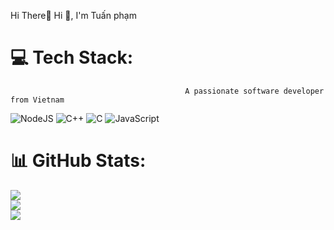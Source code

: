 Hi There👋
                                                  Hi 👋, I'm Tuấn phạm
# 💻 Tech Stack:
                                           A passionate software developer from Vietnam
![NodeJS](https://img.shields.io/badge/node.js-6DA55F?style=for-the-badge&logo=node.js&logoColor=white) ![C++](https://img.shields.io/badge/c++-%2300599C.svg?style=for-the-badge&logo=c%2B%2B&logoColor=white) ![C](https://img.shields.io/badge/c-%2300599C.svg?style=for-the-badge&logo=c&logoColor=white) ![JavaScript](https://img.shields.io/badge/javascript-%23323330.svg?style=for-the-badge&logo=javascript&logoColor=%23F7DF1E)
# 📊 GitHub Stats:
![](https://github-readme-stats.vercel.app/api?username=phamdinhanhtuan&theme=dark&hide_border=false&include_all_commits=false&count_private=false)<br/>
![](https://nirzak-streak-stats.vercel.app/?user=phamdinhanhtuan&theme=dark&hide_border=false)<br/>
![](https://github-readme-stats.vercel.app/api/top-langs/?username=phamdinhanhtuan&theme=dark&hide_border=false&include_all_commits=false&count_private=false&layout=compact)



<!-- Proudly created with GPRM ( https://gprm.itsvg.in ) -->
